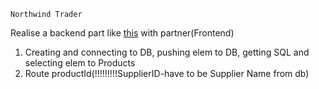 `Northwind Trader`

Realise a backend part like [this](https://northwind.d1sql.com/dash) with partner(Frontend)

1. Creating and connecting to DB, pushing elem to DB, getting SQL and selecting elem to Products
2. Route productId(!!!!!!!!!SupplierID-have to be Supplier Name from db)
<!-- SupplierID -->

